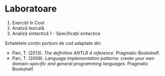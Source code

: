 # Laboratoare

1. Exerciții în Cool
1. Analiză lexicală
1. Analiză sintactică 1 - Specificații sintactice

Scheletele conțin porțiuni de cod adaptate din:

- Parr, T. (2013). *The definitive ANTLR 4 reference*. Pragmatic Bookshelf.
- Parr, T. (2009). *Language implementation patterns:
create your own domain-specific and general
programming languages*. Pragmatic Bookshelf.
